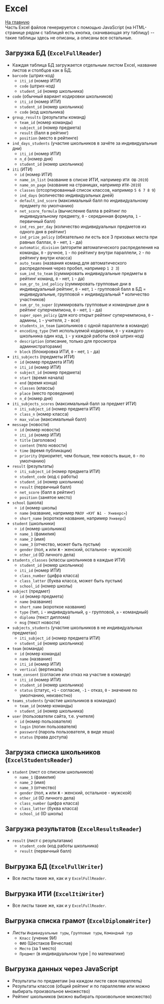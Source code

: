 # Excel
[На главную](../README.md)  
Часть Excel файлов генерируется с помощью JavaScript (на HTML-странице рядом с таблицей есть кнопка, скачивающая эту таблицу) -- такие таблицы здесь не описаны, а описаны все остальные.

## Загрузка БД (`ExcelFullReader`)
+ Каждая таблица БД загружается отдельным листом Excel, название листов и столбцов как в БД.
+ `barcode` (штрих-код)
  + `iti_id` (номер ИТИ)
  + `code` (штрих-код)
  + `student_id` (номер школьника)
+ `code` (обычный вариант кодировки школьников)
  + `iti_id` (номер ИТИ)
  + `student_id` (номер школьника)
  + `code` (код школьника)
+ `group_results` (результаты команд)
  + `team_id` (номер команды)
  + `subject_id` (номер предмета)
  + `result` (балл в рейтинг)
  + `position` (место в рейтинге)
+ `ind_days_students` (участие школьников в зачёте за индивидуальные дни)
  + `iti_id` (номер ИТИ)
  + `n_d` (номер дня)
  + `student_id` (номер школьника)
+ `iti` (ИТИ)
  + `id` (номер ИТИ)
  + `name_in_list` (название в списке ИТИ, например `ИТИ ОШ-2019`)
  + `name_on_page` (название на страницах, например `ИТИ-2019`)
  + `classes` (отсортированный список классов, например `5 6 7 8 9`)
  + `ind_days` (количество индивидуальных дней)
  + `default_ind_score` (максимальный балл по индивидуальному предмету по умолчанию)
  + `net_score_formula` (вычисление балла в рейтинг по индивидуальному предмету, `0` - серединная формула, `1` - первичный балл)
  + `ind_res_per_day` (количество индивидуальных предметов из одного дня в рейтинг)
  + `ind_prize_policy` (обязательно ли есть все 3 призовых места при равных баллах, `0` - нет, `1` - да)
  + `automatic_division` (алгоритм автоматического распределения на команды, `0` - ручное, `1` - по рейтингу внутри параллели, `2` - по рейтингу внутри класса)
  + `auto_teams` (названия команд для автоматического распределения через пробел, например `1 2 3`)
  + `sum_ind_to_team` (суммировать индивидуальные предметы в рейтинг команд, `0` - нет, `1` - да)
  + `sum_gr_to_ind_policy` (суммировать групповые дни в индивидуальный рейтинг, `0` - нет, `1` -  групповой балл в БД = индивидуальные, групповой = индивидуальный * количество участников)
  + `sum_gr_to_super` (суммировать групповые и командные дни в рейтинг суперчемпиона, `0` - нет, `1` - да)
  + `super_open_policy` (для кого открыт рейтинг суперчемпиона, `0` - админы, `1` - учителя, `2` - все)
  + `students_in_team` (школьников с одной параллели в команде)
  + `encoding_type` (тип используемой кодировки, `0` - у каждого школьника один код, `1` - у каждой работы свой штрих-код)
  + `description` (описание, только для просмотра администраторами)
  + `block` (блокировка ИТИ, `0` - нет, `1` - да)
+ `iti_subjects` (предметы ИТИ)
  + `id` (номер предмета ИТИ)
  + `iti_id` (номер ИТИ)
  + `subject_id` (номер предмета)
  + `start` (время начала)
  + `end` (время конца)
  + `classes` (классы)
  + `place` (место проведения)
  + `n_d` (номер дня)
+ `iti_subjects_scores` (максимальный балл за предмет ИТИ)
  + `iti_subject_id` (номер предмета ИТИ)
  + `class_n` (номер класса)
  + `max_value` (максимальный балл)
+ `message` (новости)
  + `id` (номер новости)
  + `iti_id` (номер ИТИ)
  + `title` (заголовок)
  + `content` (тело новости)
  + `time` (время публикации)
  + `priority` (приоритет, чем больше, тем новость выше, `0` - по умолчанию)
+ `result` (результаты)
  + `iti_subject_id` (номер предмета ИТИ)
  + `student_code` (код с работы)
  + `student_id` (номер школьника)
  + `result` (первичный балл)
  + `net_score` (балл в рейтинг)
  + `position` (занятое место)
+ `school` (школа)
  + `id` (номер школы)
  + `name` (название, например `МАОУ «КУГ №1 - Универс»`)
  + `short_name` (короткое название, например `Универс`)
+ `student` (школьники)
  + `id` (номер школьника)
  + `name_1` (фамилия)
  + `name_2` (имя)
  + `name_3` (отчество, может быть пустым)
  + `gender` (пол, `ж` или `Ж` - женский, остальное - мужской)
  + `other_id` (ID личного дела)
+ `students_classes` (классы школьников в каждые ИТИ)
  + `student_id` (номер школьника)
  + `iti_id` (номер ИТИ)
  + `class_number` (цифра класса)
  + `class_latter` (буква класса, может быть пустым)
  + `school_id` (номер школы)
+ `subject` (предмет)
  + `id` (номер предмета)
  + `name` (название)
  + `short_name` (короткое название)
  + `type` (тип, `i` - индивидуальный, `g` - групповой, `a` - командный)
  + `diploma` (текст диплома)
  + `msg` (текст новости)
+ `subjects_students` (участие школьников в не индивидуальных предметах)
  + `iti_subject_id` (номер предмета ИТИ)
  + `student_id` (номер школьника)
+ `team` (команда)
  + `id` (номер команда)
  + `name` (название)
  + `iti_id` (номер ИТИ)
  + `vertical` (вертикаль)
+ `team_consent` (согласие или отказ на участие в команде)
  + `iti_id` (номер ИТИ)
  + `student_id` (номер школьника)
  + `status` (статус, `+1` - согласие, `-1` - отказ, `0` - значение по умолчанию, неизвестно)
+ `teams_students` (участие школьников в командах)
  + `team_id` (номер команды)
  + `student_id` (номер школьника)
+ `user` (пользователи сайта, т.е. учителя)
  + `id` (номер пользователя)
  + `login` (логин пользователя)
  + `password` (пароль пользователя, в виде хеша)
  + `status` (права доступа)

## Загрузка списка школьников (`ExcelStudentsReader`)
+ `student` (лист со списком школьников)
  + `name_1` (фамилия)
  + `name_2` (имя)
  + `name_3` (отчество)
  + `gender` (пол, `ж` или `Ж` - женский, остальное - мужской)
  + `other_id` (ID личного дела)
  + `class_number` (цифра класса)
  + `class_latter` (буква класса)
  + `school_id` (ID школы)

## Загрузка результатов (`ExcelResultsReader`)
+ `result` (лист с результатами)
  + `student_code` (код работы школьника)
  + `result` (первичный балл)

## Выгрузка БД (`ExcelFullWriter`)
+ Все листы такие же, как и у `ExcelFullReader`.

## Выгрузка ИТИ (`ExcelItiWriter`)
+ Все листы такие же, как и у `ExcelFullReader`.

## Выгрузка списка грамот (`ExcelDiplomaWriter`)
+ Листы `Индивидуальные туры`, `Групповые туры`, `Командный тур`
  + `Класс` (ученик 9И)
  + `ФИО` (Шестаков Вячеслав)
  + `Место` (за 1 место)
  + `Предмет` (в индивидуальном туре | по математике)

## Выгрузка данных через JavaScript
+ Результаты по предметам (на каждом листе своя параллель)
+ Результаты классов (общий рейтинг и по параллелям или можно выбирать произвольное множество)
+ Рейтинг школьников (можно выбирать произвольное множество)
